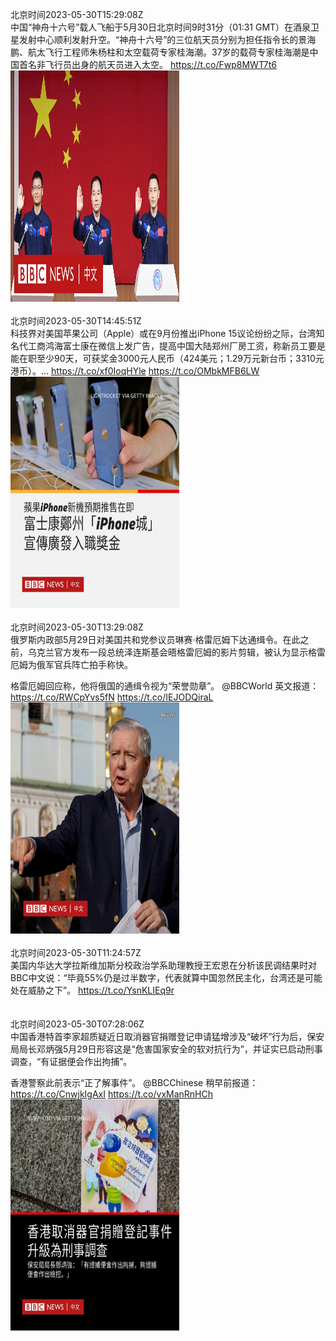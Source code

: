 北京时间2023-05-30T15:29:08Z<br>中国“神舟十六号”载人飞船于5月30日北京时间9时31分（01:31 GMT）在酒泉卫星发射中心顺利发射升空。“神舟十六号”的三位航天员分别为担任指令长的景海鹏、航太飞行工程师朱杨柱和太空载荷专家桂海潮。37岁的载荷专家桂海潮是中国首名非飞行员出身的航天员进入太空。 https://t.co/Fwp8MWT7t6<br><img src='/temp/video/2023/u-Month-5/au-Day-30/bbcchinese/1663447435266457601_0.jpg' width='270' height='370'><br><br>北京时间2023-05-30T14:45:51Z<br>科技界对美国苹果公司（Apple）或在9月份推出iPhone 15议论纷纷之际，台湾知名代工商鸿海富士康在微信上发广告，提高中国大陆郑州厂房工资，称新员工要是能在职至少90天，可获奖金3000元人民币（424美元；1.29万元新台币；3310元港币）。… https://t.co/xf0IoqHYle https://t.co/OMbkMFB6LW<br><img src='/temp/image/2023/u-Month-5/1663436542139039744_0.jpg' width='270' height='370'><br><br>北京时间2023-05-30T13:29:08Z<br>俄罗斯内政部5月29日对美国共和党参议员琳赛·格雷厄姆下达通缉令。在此之前，乌克兰官方发布一段总统泽连斯基会晤格雷厄姆的影片剪辑，被认为显示格雷厄姆为俄军官兵阵亡拍手称快。

格雷厄姆回应称，他将俄国的通缉令视为“荣誉勋章”。 @BBCWorld 英文报道： https://t.co/RWCpYvs5fN https://t.co/IEJODQiraL<br><img src='/temp/image/2023/u-Month-5/1663417236340523008_0.jpg' width='270' height='370'><br><br>北京时间2023-05-30T11:24:57Z<br>美国内华达大学拉斯维加斯分校政治学系助理教授王宏恩在分析该民调结果时对BBC中文说：“毕竟55%仍是过半数字，代表就算中国忽然民主化，台湾还是可能处在威胁之下”。  https://t.co/YsnKLIEq9r<br><br><br>北京时间2023-05-30T07:28:06Z<br>中国香港特首李家超质疑近日取消器官捐赠登记申请猛增涉及“破坏”行为后，保安局局长邓炳强5月29日形容这是“危害国家安全的软对抗行为”，并证实已启动刑事调查，“有证据便会作出拘捕”。

香港警察此前表示“正了解事件”。 @BBCChinese 稍早前报道： https://t.co/CnwjkIgAxI https://t.co/vxManRnHCh<br><img src='/temp/image/2023/u-Month-5/1663326378035486720_0.jpg' width='270' height='370'><br><br>